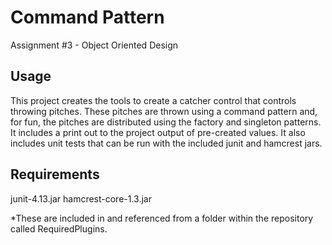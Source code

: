 # Command Pattern
Assignment #3 - Object Oriented Design

Usage
----------------
This project creates the tools to create a catcher control that controls throwing pitches. These pitches are thrown using a command pattern and, for fun, the pitches are distributed using the factory and singleton patterns. It includes a print out to the project output of pre-created values. It also includes unit tests that can be run with the included junit and hamcrest jars.

Requirements 
----------------
junit-4.13.jar
hamcrest-core-1.3.jar

*These are included in and referenced from a folder within the repository called RequiredPlugins.
